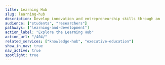 ```yaml
---
title: Learning Hub
slug: learning-hub
description: Develop innovation and entrepreneurship skills through an interactive learning management system offering curated courses, resources, and progress tracking.
audience: ["students", "researchers"]
pathways: ["learning-and-development"]
action_label: "Explore the Learning Hub"
action_url: "/404/"
related_services: ["knowledge-hub", "executive-education"]
show_in_nav: true
nav_active: true
spotlight: true
---
```

